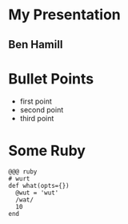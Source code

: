<!SLIDE>
# My Presentation
## Ben Hamill

<!SLIDE bullets incremental>
# Bullet Points

* first point
* second point
* third point

<!SLIDE>
# Some Ruby

    @@@ ruby
    # wurt
    def what(opts={})
      @wut = 'wut'
      /wat/
      10
    end
